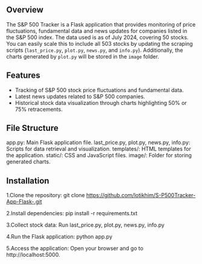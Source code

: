 ## Overview
The S&P 500 Tracker is a Flask application that provides monitoring of price fluctuations, fundamental data and news updates for companies listed in the S&P 500 index. 
The data used is as of July 2024, covering 50 stocks. You can easily scale this to include all 503 stocks by updating the scraping scripts (`last_price.py`, `plot.py`, `news.py`, and `info.py`). Additionally, the charts generated by `plot.py` will be stored in the `image` folder.

## Features
- Tracking of S&P 500 stock price fluctuations and fundamental data.
- Latest news updates related to S&P 500 companies.
- Historical stock data visualization through charts highlighting 50% or 75% retracements.

## File Structure
app.py: Main Flask application file.
last_price.py, plot.py, news.py, info.py: Scripts for data retrieval and visualization.
templates/: HTML templates for the application.
static/: CSS and JavaScript files.
image/: Folder for storing generated charts.

## Installation
1.Clone the repository:
git clone https://github.com/lotikhim/S-P500Tracker-App-Flask-.git

2.Install dependencies:
pip install -r requirements.txt

3.Collect stock data:
Run last_price.py, plot.py, news.py, info.py

4.Run the Flask application:
python app.py

5.Access the application:
Open your browser and go to http://localhost:5000.
